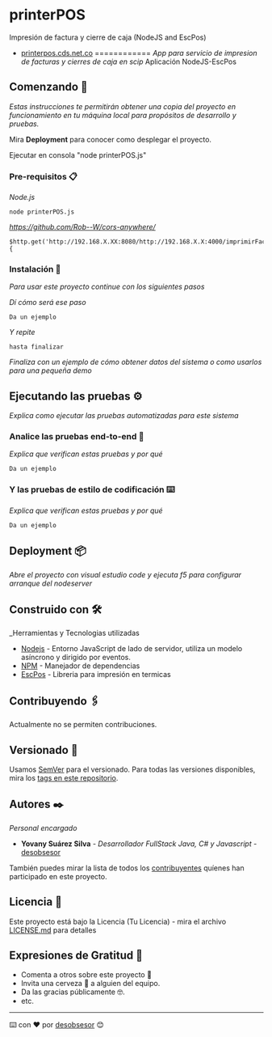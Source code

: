 # printerPOS
Impresión de factura y cierre de caja (NodeJS and EscPos)
* [printerpos.cds.net.co](http://cds.net.co)
============
_App para servicio de impresion de facturas y cierres de caja en scip_
Aplicación NodeJS-EscPos


## Comenzando 🚀

_Estas instrucciones te permitirán obtener una copia del proyecto en funcionamiento en tu máquina local para propósitos de desarrollo y pruebas._

Mira **Deployment** para conocer como desplegar el proyecto.

Ejecutar en consola "node printerPOS.js"


### Pre-requisitos 📋

_Node.js_
```
node printerPOS.js
```
_https://github.com/Rob--W/cors-anywhere/_
```
$http.get('http://192.168.X.XX:8080/http://192.168.X.X:4000/imprimirFactura', {
```

### Instalación 🔧

_Para usar este proyecto continue con los siguientes pasos_

_Dí cómo será ese paso_
```
Da un ejemplo
```
_Y repite_
```
hasta finalizar
```
_Finaliza con un ejemplo de cómo obtener datos del sistema o como usarlos para una pequeña demo_


## Ejecutando las pruebas ⚙️

_Explica como ejecutar las pruebas automatizadas para este sistema_

### Analice las pruebas end-to-end 🔩

_Explica que verifican estas pruebas y por qué_

```
Da un ejemplo
```

### Y las pruebas de estilo de codificación ⌨️

_Explica que verifican estas pruebas y por qué_

```
Da un ejemplo
```

## Deployment 📦

_Abre el proyecto con visual estudio code y ejecuta f5 para configurar arranque del nodeserver_

## Construido con 🛠️

_Herramientas y Tecnologias utilizadas

* [Nodejs](https://nodejs.org/es//) - Entorno JavaScript de lado de servidor, utiliza un modelo asíncrono y dirigido por eventos.
* [NPM](https://www.npmjs.com/) - Manejador de dependencias
* [EscPos](https://www.npmjs.com/package/escpos) - Libreria para impresión en termicas

## Contribuyendo 🖇️

Actualmente no se permiten contribuciones.

## Versionado 📌

Usamos [SemVer](http://semver.org/) para el versionado. Para todas las versiones disponibles, mira los [tags en este repositorio](https://github.com/tu/proyecto/tags).

## Autores ✒️

_Personal encargado_

* **Yovany Suárez Silva** - *Desarrollador FullStack Java, C# y Javascript* - [desobsesor](https://github.com/desobsesor)


También puedes mirar la lista de todos los [contribuyentes](https://github.com/your/project/contributors) quíenes han participado en este proyecto. 

## Licencia 📄

Este proyecto está bajo la Licencia (Tu Licencia) - mira el archivo [LICENSE.md](LICENSE.md) para detalles

## Expresiones de Gratitud 🎁

* Comenta a otros sobre este proyecto 📢
* Invita una cerveza 🍺 a alguien del equipo. 
* Da las gracias públicamente 🤓.
* etc.

---
⌨️ con ❤️ por [desobsesor](https://github.com/desobsesor) 😊
